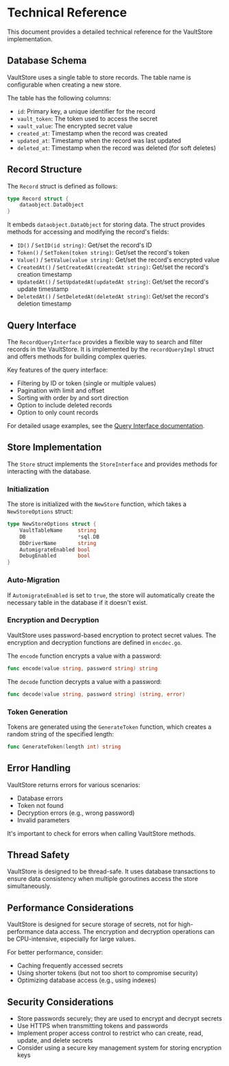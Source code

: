 # Technical Reference

This document provides a detailed technical reference for the VaultStore implementation.

## Database Schema

VaultStore uses a single table to store records. The table name is configurable when creating a new store.

The table has the following columns:

- `id`: Primary key, a unique identifier for the record
- `vault_token`: The token used to access the secret
- `vault_value`: The encrypted secret value
- `created_at`: Timestamp when the record was created
- `updated_at`: Timestamp when the record was last updated
- `deleted_at`: Timestamp when the record was deleted (for soft deletes)

## Record Structure

The `Record` struct is defined as follows:

```go
type Record struct {
    dataobject.DataObject
}
```

It embeds `dataobject.DataObject` for storing data. The struct provides methods for accessing and modifying the record's fields:

- `ID()` / `SetID(id string)`: Get/set the record's ID
- `Token()` / `SetToken(token string)`: Get/set the record's token
- `Value()` / `SetValue(value string)`: Get/set the record's encrypted value
- `CreatedAt()` / `SetCreatedAt(createdAt string)`: Get/set the record's creation timestamp
- `UpdatedAt()` / `SetUpdatedAt(updatedAt string)`: Get/set the record's update timestamp
- `DeletedAt()` / `SetDeletedAt(deletedAt string)`: Get/set the record's deletion timestamp

## Query Interface

The `RecordQueryInterface` provides a flexible way to search and filter records in the VaultStore. It is implemented by the `recordQueryImpl` struct and offers methods for building complex queries.

Key features of the query interface:

- Filtering by ID or token (single or multiple values)
- Pagination with limit and offset
- Sorting with order by and sort direction
- Option to include deleted records
- Option to only count records

For detailed usage examples, see the [Query Interface documentation](./query_interface.md).

## Store Implementation

The `Store` struct implements the `StoreInterface` and provides methods for interacting with the database.

### Initialization

The store is initialized with the `NewStore` function, which takes a `NewStoreOptions` struct:

```go
type NewStoreOptions struct {
    VaultTableName     string
    DB                 *sql.DB
    DbDriverName       string
    AutomigrateEnabled bool
    DebugEnabled       bool
}
```

### Auto-Migration

If `AutomigrateEnabled` is set to `true`, the store will automatically create the necessary table in the database if it doesn't exist.

### Encryption and Decryption

VaultStore uses password-based encryption to protect secret values. The encryption and decryption functions are defined in `encdec.go`.

The `encode` function encrypts a value with a password:

```go
func encode(value string, password string) string
```

The `decode` function decrypts a value with a password:

```go
func decode(value string, password string) (string, error)
```

### Token Generation

Tokens are generated using the `GenerateToken` function, which creates a random string of the specified length:

```go
func GenerateToken(length int) string
```

## Error Handling

VaultStore returns errors for various scenarios:

- Database errors
- Token not found
- Decryption errors (e.g., wrong password)
- Invalid parameters

It's important to check for errors when calling VaultStore methods.

## Thread Safety

VaultStore is designed to be thread-safe. It uses database transactions to ensure data consistency when multiple goroutines access the store simultaneously.

## Performance Considerations

VaultStore is designed for secure storage of secrets, not for high-performance data access. The encryption and decryption operations can be CPU-intensive, especially for large values.

For better performance, consider:

- Caching frequently accessed secrets
- Using shorter tokens (but not too short to compromise security)
- Optimizing database access (e.g., using indexes)

## Security Considerations

- Store passwords securely; they are used to encrypt and decrypt secrets
- Use HTTPS when transmitting tokens and passwords
- Implement proper access control to restrict who can create, read, update, and delete secrets
- Consider using a secure key management system for storing encryption keys
